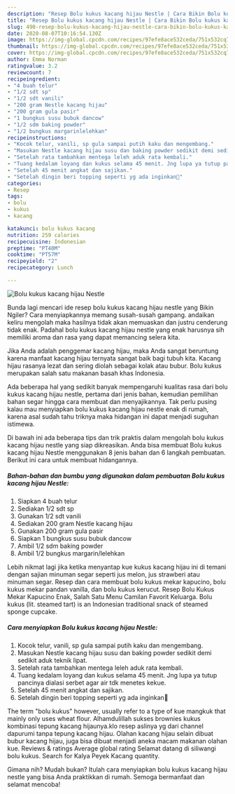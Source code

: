 ```yaml
---
description: "Resep Bolu kukus kacang hijau Nestle | Cara Bikin Bolu kukus kacang hijau Nestle Yang Enak Banget"
title: "Resep Bolu kukus kacang hijau Nestle | Cara Bikin Bolu kukus kacang hijau Nestle Yang Enak Banget"
slug: 490-resep-bolu-kukus-kacang-hijau-nestle-cara-bikin-bolu-kukus-kacang-hijau-nestle-yang-enak-banget
date: 2020-08-07T10:16:54.130Z
image: https://img-global.cpcdn.com/recipes/97efe8ace532ceda/751x532cq70/bolu-kukus-kacang-hijau-nestle-foto-resep-utama.jpg
thumbnail: https://img-global.cpcdn.com/recipes/97efe8ace532ceda/751x532cq70/bolu-kukus-kacang-hijau-nestle-foto-resep-utama.jpg
cover: https://img-global.cpcdn.com/recipes/97efe8ace532ceda/751x532cq70/bolu-kukus-kacang-hijau-nestle-foto-resep-utama.jpg
author: Emma Norman
ratingvalue: 3.2
reviewcount: 7
recipeingredient:
- "4 buah telur"
- "1/2 sdt sp"
- "1/2 sdt vanili"
- "200 gram Nestle kacang hijau"
- "200 gram gula pasir"
- "1 bungkus susu bubuk dancow"
- "1/2 sdm baking powder"
- "1/2 bungkus margarinlelehkan"
recipeinstructions:
- "Kocok telur, vanili, sp gula sampai putih kaku dan mengembang."
- "Masukan Nestle kacang hijau susu dan baking powder sedikit demi sedikit aduk teknik lipat."
- "Setelah rata tambahkan mentega leleh aduk rata kembali."
- "Tuang kedalam loyang dan kukus selama 45 menit. Jng lupa ya tutup pancinya dialasi serbet agar air tdk menetes kekue."
- "Setelah 45 menit angkat dan sajikan."
- "Setelah dingin beri topping seperti yg ada inginkan🙂"
categories:
- Resep
tags:
- bolu
- kukus
- kacang

katakunci: bolu kukus kacang 
nutrition: 259 calories
recipecuisine: Indonesian
preptime: "PT40M"
cooktime: "PT57M"
recipeyield: "2"
recipecategory: Lunch

---
```



![Bolu kukus kacang hijau Nestle](https://img-global.cpcdn.com/recipes/97efe8ace532ceda/751x532cq70/bolu-kukus-kacang-hijau-nestle-foto-resep-utama.jpg)

Bunda lagi mencari ide resep bolu kukus kacang hijau nestle yang Bikin Ngiler? Cara menyiapkannya memang susah-susah gampang. andaikan keliru mengolah maka hasilnya tidak akan memuaskan dan justru cenderung tidak enak. Padahal bolu kukus kacang hijau nestle yang enak harusnya sih memiliki aroma dan rasa yang dapat memancing selera kita.

Jika Anda adalah penggemar kacang hijau, maka Anda sangat beruntung karena manfaat kacang hijau ternyata sangat baik bagi tubuh kita. Kacang hijau rasanya lezat dan sering diolah sebagai kolak atau bubur. Bolu kukus merupakan salah satu makanan basah khas Indonesia.

Ada beberapa hal yang sedikit banyak mempengaruhi kualitas rasa dari bolu kukus kacang hijau nestle, pertama dari jenis bahan, kemudian pemilihan bahan segar hingga cara membuat dan menyajikannya. Tak perlu pusing kalau mau menyiapkan bolu kukus kacang hijau nestle enak di rumah, karena asal sudah tahu triknya maka hidangan ini dapat menjadi suguhan istimewa.


Di bawah ini ada beberapa tips dan trik praktis dalam mengolah bolu kukus kacang hijau nestle yang siap dikreasikan. Anda bisa membuat Bolu kukus kacang hijau Nestle menggunakan 8 jenis bahan dan 6 langkah pembuatan. Berikut ini cara untuk membuat hidangannya.

<!--inarticleads1-->

##### Bahan-bahan dan bumbu yang digunakan dalam pembuatan Bolu kukus kacang hijau Nestle:

1. Siapkan 4 buah telur
1. Sediakan 1/2 sdt sp
1. Gunakan 1/2 sdt vanili
1. Sediakan 200 gram Nestle kacang hijau
1. Gunakan 200 gram gula pasir
1. Siapkan 1 bungkus susu bubuk dancow
1. Ambil 1/2 sdm baking powder
1. Ambil 1/2 bungkus margarin/lelehkan


Lebih nikmat lagi jika ketika menyantap kue kukus kacang hijau ini di temani dengan sajian minuman segar seperti jus melon, jus strawberi atau minuman segar. Resep dan cara membuat bolu kukus mekar kapucino, bolu kukus mekar pandan vanilla, dan bolu kukus kerucut. Resep Bolu Kukus Mekar Kapucino Enak, Salah Satu Menu Camilan Favorit Keluarga. Bolu kukus (lit. steamed tart) is an Indonesian traditional snack of steamed sponge cupcake. 

<!--inarticleads2-->

##### Cara menyiapkan Bolu kukus kacang hijau Nestle:

1. Kocok telur, vanili, sp gula sampai putih kaku dan mengembang.
1. Masukan Nestle kacang hijau susu dan baking powder sedikit demi sedikit aduk teknik lipat.
1. Setelah rata tambahkan mentega leleh aduk rata kembali.
1. Tuang kedalam loyang dan kukus selama 45 menit. Jng lupa ya tutup pancinya dialasi serbet agar air tdk menetes kekue.
1. Setelah 45 menit angkat dan sajikan.
1. Setelah dingin beri topping seperti yg ada inginkan🙂


The term &#34;bolu kukus&#34; however, usually refer to a type of kue mangkuk that mainly only uses wheat flour. Alhamdulillah sukses brownies kukus kombinasi tepung kacang hijaunya.klo resep aslinya yg dari channel dapurumi tanpa tepung kacang hijau. Olahan kacang hijau selain dibuat bubur kacang hijau, juga bisa dibuat menjadi aneka macam makanan olahan kue. Reviews &amp; ratings Average global rating Selamat datang di siliwangi bolu kukus. Search for Kalya Peyek Kacang quantity. 

Gimana nih? Mudah bukan? Itulah cara menyiapkan bolu kukus kacang hijau nestle yang bisa Anda praktikkan di rumah. Semoga bermanfaat dan selamat mencoba!
